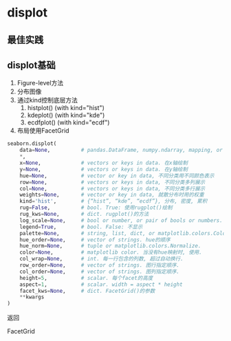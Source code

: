 # displot


## 最佳实践



## displot基础
1. Figure-level方法
1. 分布图像
2. 通过kind控制底层方法
    1. histplot() (with kind="hist")
    2. kdeplot() (with kind="kde")
    3. ecdfplot() (with kind="ecdf")
3. 布局使用FacetGrid




```python
seaborn.displot(
    data=None,          # pandas.DataFrame, numpy.ndarray, mapping, or sequence. 
    *, 
    x=None,             # vectors or keys in data. 在x轴绘制
    y=None,             # vectors or keys in data. 在y轴绘制 
    hue=None,           # vector or key in data, 不同分类用不同颜色表示
    row=None,           # vectors or keys in data, 不同分类多列展示
    col=None,           # vectors or keys in data, 不同分类多行展示
    weights=None,       # vector or key in data, 就散分布时用的权重
    kind='hist',        # {“hist”, “kde”, “ecdf”}, 分布, 密度, 累积
    rug=False,          # bool. True: 使用rugplot()绘制
    rug_kws=None,       # dict. rugplot()的方法
    log_scale=None,     # bool or number, or pair of bools or numbers. 对数缩放.
    legend=True,        # bool. False: 不显示
    palette=None,       # string, list, dict, or matplotlib.colors.Colormap. hue所使用的调色盘. string: 传入color_palette(); list和dict对应不同的分类.
    hue_order=None,     # vector of strings. hue的顺序
    hue_norm=None,      # tuple or matplotlib.colors.Normalize. 
    color=None,         # matplotlib color. 当没有hue映射时, 使用.
    col_wrap=None,      # int. 每一行包含的列数, 超过自动换行.
    row_order=None,     # vector of strings. 图行指定顺序.
    col_order=None,     # vector of strings. 图列指定顺序.
    height=5,           # scalar. 每个facet的高度
    aspect=1,           # scalar. width = aspect * height
    facet_kws=None,     # dict. FacetGrid()的参数
    **kwargs
)
```

返回

FacetGrid











